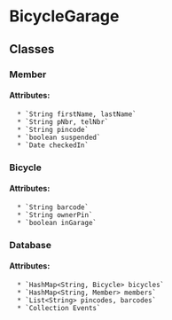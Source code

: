 BicycleGarage
=============

Classes
-------

###   Member
####  Attributes:
      * `String firstName, lastName`
      * `String pNbr, telNbr`
      * `String pincode`
      * `boolean suspended`
      * `Date checkedIn`

###   Bicycle
####  Attributes:
      * `String barcode`
      * `String ownerPin`
      * `boolean inGarage`

###   Database
####  Attributes:
      * `HashMap<String, Bicycle> bicycles`
      * `HashMap<String, Member> members`
      * `List<String> pincodes, barcodes`
      * `Collection Events`
